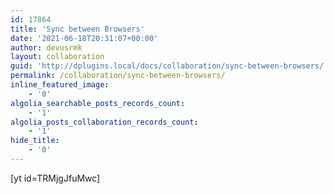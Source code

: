 ```yaml
---
id: 17864
title: 'Sync between Browsers'
date: '2021-06-18T20:31:07+00:00'
author: devusrmk
layout: collaboration
guid: 'http://dplugins.local/docs/collaboration/sync-between-browsers/'
permalink: /collaboration/sync-between-browsers/
inline_featured_image:
    - '0'
algolia_searchable_posts_records_count:
    - '1'
algolia_posts_collaboration_records_count:
    - '1'
hide_title:
    - '0'
---
```


\[yt id=TRMjgJfuMwc\]